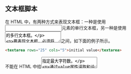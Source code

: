 ## 文本框脚本

在 HTML 中，有两种方式来表现文本框：一种是使用<input>元素的单行文本框，另一种是使用<textarea>的多行文本框。

要表现文本框，必须将<input>元素的 type 特性设置为"text"。而通过设置 size 特性，可以指定文本框中能够显示的字符数。通过 value 特性，可以设置文本框的初始值，而 maxlength 特性则用于指定文本框可以接受的最大字符数。如果要创建一个文本框，让它能够显示 25 个字符，但输入不能超过 50 个字符，可以使用以下代码：

```html
<input type="text" size="25" maxlength="50" value="initial value">
```

<textarea>元素则始终会呈现为一个多行文本框。要指定文本框的大小，可以使用 rows
和 cols 特性。其中， rows 特性指定的是文本框的字符行数，而 cols 特性指定的是文本框的字符列数（类似于<inpu>元素的 size 特性）。与<input>元素不同， <textarea>的初始值必须要放在<textarea>和</textarea>之间，如下面的例子所示。

```html
<textarea rows="25" cols="5">initial value</textarea>
```

不能在 HTML 中给<textarea>指定最大字符数。

通过value属性读取和设置文本框的值，如下面的例子所示：

```js
var textbox = document.forms[0].elements["textbox1"];
alert(textbox.value);
textbox.value = "Some new value";
```

> 不要使用 setAttribute()设置<input>元素的 value 特性，

### 选择文本

select()方法，用于选择文本框中的所有文本。在调用 select()方法时，大多数浏览器（Opera 除外）都会将焦点设置到文本框中。这个方法不接受数，可以在任何时候被调用。

在文本框获得焦点时选择其所有文本:

```js
EventUtil.addHandler(textbox, "focus", function(event){
	event = EventUtil.getEvent(event);
	var target = EventUtil.getTarget(event);
	target.select();
});
```

1. 选择（select）事件

   与 select()方法对应的，是一个 select 事件。

   * 在选择了文本框中的文本时，（IE9+释放鼠标触发，IE8-选择即触发）就会触发 select事件。
   * 在调用 select()方法时也会触发 select 事件。

2. 取得选择的文本

   HTML5给select 事件添加两个属性： selectionStart 和 selectionEnd。这两个属性中保存的是基于 0 的数值，表示所选择文本的范围（即文本选区开头和结尾的偏移量）。

   IE8 及更早的版本中有一个 document.selection 对象，其中保存着用户在整个文档范围内选择的文本信息；

   ```js
   function getSelectedText(textbox){
       if (typeof textbox.selectionStart == "number"){
           return textbox.value.substring(textbox.selectionStart,
           textbox.selectionEnd);
       } else if (document.selection){
       	return document.selection.createRange().text;
       }
   }
   ```

3. 选择部分文本

   HTML5 也 为 选 择 文 本 框 中 的 部 分 文 本 提 供 了 解 决 方 案 ， 即 最 早 由 Firefox 引 入 的setSelectionRange()方法。现在除select()方法之外，所有文本框都有一个setSelectionRange()方法。这个方法接收两个参数：要选择的第一个字符的索引和要选择的最后一个字符之后的字符的索引

   ```js
   textbox.value = "Hello world!"
   //选择所有文本
   textbox.setSelectionRange(0, textbox.value.length); //"Hello world!"
   //选择前 3 个字符
   textbox.setSelectionRange(0, 3); //"Hel"
   //选择第 4 到第 6 个字符
   textbox.setSelectionRange(4, 7); //"o w"
   ```

   IE8 及更早版本支持使用范围（第 12 章讨论过）选择部分文本。

   （待选择学习）

### 过滤输入

####1.屏蔽字符

响应向文本框中插入字符操作的是 keypress 事件。因此，可以通过阻止这个事件的默
认行为来屏蔽此类字符。

想屏蔽特定的字符，则需要检测 keypress 事件对应的字符编码，然后再决定如何响应

```js
EventUtil.addHandler(textbox, "keypress", function(event){
    event = EventUtil.getEvent(event);
    var target = EventUtil.getTarget(event);
    var charCode = EventUtil.getCharCode(event);
    if (!/\d/.test(String.fromCharCode(charCode)) && charCode > 9 && !event.ctrlKey){
    	EventUtil.preventDefault(event);
    }
});
```

####2.操作剪切板

* beforecopy：在发生复制操作前触发。
* copy：在发生复制操作时触发。
* beforecut：在发生剪切操作前触发。
* cut：在发生剪切操作时触发。
* beforepaste：在发生粘贴操作前触发。
* paste：在发生粘贴操作时触发。

beforecopy、 beforecut 和 beforepaste 事件 chrome,safari,firefox 只会在显示针对文本框的上下文菜单的情况下触发。IE则会在触发copy，cut和paste事件之前先行触发

 copy、 cut 和 paste 事件，只要是在上下文菜单中选择了相应选项，或者使用了相应的键盘组合键，所有浏览器都会触发它们。

只有取消 copy、 cut 和 paste 事件，才能阻止相应操作发生。

访问剪切板中的数据：***clipboardData*** 对象：

 IE 中，这个对象是 window 对象的属性；而在 Firefox 4+、 Safari 和 Chrome 中，这个对象是相应 event 对象的属性。但是，在 Firefox、Safari 和 Chorme 中，只有在处理剪贴板事件期间 clipboardData 对象才有效，这是为了防止对剪贴板的未授权访问；在 IE 中，则可以随时访问 clipboardData 对象。为了确保跨浏览器兼容性，最好只在发生剪贴板事件期间使用这个对象。

 clipboardData 对象有三个方法：***getData()、setData()和 clearData()***。

getData()用于从剪贴板中取得数据，它接受一个参数，即要取得的数据的格式。在 IE 中，有两种数据格式： "text"和"URL"。在 Firefox、 Safari 和 Chrome 中，这个参数是一种 MIME 类型；不过，可以用"text"代表"text/plain"。

setData()方法的第一个参数也是数据类型，第二个参数是要放在剪贴板中的文本。对于
第一个参数， IE 照样支持"text"和"URL"，而 Safari 和 Chrome 仍然只支持 MIME 类型。但是，与getData()方法不同的是， Safari 和 Chrome 的 setData()方法不能识别"text"类型。这两个浏览器在成功将文本放到剪贴板中后，都会返回 true；否则，返回 false。

```js
var EventUtil = {
//省略的代码
    getClipboardText: function(event){
        var clipboardData = (event.clipboardData || window.clipboardData);
        return clipboardData.getData("text");
    },
    //省略的代码
    setClipboardText: function(event, value){
        if (event.clipboardData){
            return event.clipboardData.setData("text/plain", value);
        } else if (window.clipboardData){
            return window.clipboardData.setData("text", value);
        }
    },
//省略的代码
};
```

在需要确保粘贴到文本框中的文本中包含某些字符，或者符合某种格式要求时，能够访问剪贴板是非常有用的。

```js
EventUtil.addHandler(textbox, "paste", function(event){
    event = EventUtil.getEvent(event);
    var text = EventUtil.getClipboardText(event);
    if (!/^\d*$/.test(text)){
    	EventUtil.preventDefault(event);
    }
});
```

### 自动切换焦点

使用 JavaScript 可以从多个方面增强表单字段的易用性。其中，最常见的一种方式就是在用户填写完当前字段时，自动将焦点切换到下一个字段。

```js
(function(){
    function tabForward(event){
        event = EventUtil.getEvent(event);
        var target = EventUtil.getTarget(event);
        if (target.value.length == target.maxLength){
            var form = target.form;
            for (var i=0, len=form.elements.length; i < len; i++) {
                if (form.elements[i] == target) {
                    if (form.elements[i+1]){
                    	form.elements[i+1].focus();
                    }
                    return;
                }
            }
        }
    }
    var textbox1 = document.getElementById("txtTel1");
    var textbox2 = document.getElementById("txtTel2");
    var textbox3 = document.getElementById("txtTel3");
    EventUtil.addHandler(textbox1, "keyup", tabForward);
    EventUtil.addHandler(textbox2, "keyup", tabForward);
    EventUtil.addHandler(textbox3, "keyup", tabForward);
})();
```

### HTML5 约束验证API

为了在将表单提交到服务器之前验证数据，HTML5 新增了一些功能。有了这些功能，即便 JavaScript被禁用或者由于种种原因未能加载，也可以确保基本的验证。换句话说，浏览器自己会根据标记中的规则执行验证，然后自己显示适当的错误消息（完全不用 JavaScript 插手）。

#### 1.必填字段

第一种情况是在表单字段中指定了 required 属性，如下面的例子所示：
```<input type="text" name="username" required>```

任何标注有 required 的字段，在提交表单时都不能空着。这个属性适用于<input>、 <textarea>和<select>字段（Opera 11 及之前版本还不支持<select>的 required 属性）。在 JavaScript 中，通过对应的 required 属性，可以检查某个表单字段是否为必填字段。

```js
var isUsernameRequired = document.forms[0].elements["username"].required;
//测试浏览器是否支持 required 属性。
var isRequiredSupported = "required" in document.createElement("input");
```

对于空着的必填字段，不同浏览器有不同的处理方式。 Firefox 4 和 Opera 11 会阻止表单提交并在相应字段下方弹出帮助框，而 Safari（5 之前）和 Chrome（9 之前）则什么也不做，而且也不阻止表单提交

#### 2.其他输入类型

HTML5 为<input>元素的 type 属性又增加了几个值。这些新的类型不仅能反映数据类型的信息，而且还能提供一些默认的验证功能。其中， "email"和"url"是两个得到支持最多的类型，各浏览器也都为它们增加了定制的验证机制。

```html
<input type="email" name ="email">
<input type="url" name="homepage">
```

不支持它们的旧版本浏览器会自动将未知的值设置为"text"，而支持的浏览器则会返回正确的值。

#### 3.数值范围

除了"email"和"url"， HTML5 还定义了另外几个输入元素。这几个元素都要求填写某种基于数字的值： "number"、 "range"、 "datetime"、 "datetime-local"、 "date"、 "month"、 "week"，还有"time"。

对所有这些数值类型的输入元素，可以指定 min 属性（最小的可能值）、 max 属性（最大的可能值）和 step 属性（从 min 到 max 的两个刻度间的差值）。例如，想让用户只能输入 0 到 100 的值，而且这个值必须是 5 的倍数，可以这样写代码：

```html
<input type="number" min="0" max="100" step="5" name="count">
```

 stepUp()和 stepDown()，接收一个可选的参数：要在当前值基础上加上或减去的数值。（默认是加或减 1。）暂未被浏览器支持

```js
input.stepUp(); //加 1
input.stepUp(5); //加 5
input.stepDown(); //减 1
input.stepDown(10); //减 10
```

#### 4.输入模式

HTML5 为文本字段新增了 pattern 属性。这个属性的值是一个正则表达式，用于匹配文本框中的值。例如，如果只想允许在文本字段中输入数值，可以像下面的代码一样应用约束：

```html
<input type="text" pattern="\d+" name="count">
```

注意，模式的开头和末尾不用加^和$符号（假定已经有了）。这两个符号表示输入的值必须从头到尾都与模式匹配。

#### 5.检测有效性

使用 checkValidity()方法可以检测表单中的某个字段是否有效。所有表单字段都有个方法，如果字段的值有效，这个方法返回 true，否则返回 false。字段的值是否有效的判断依据是本节前面介绍过的那些约束。换句话说，必填字段中如果没有值就是无效的，而字段中的值与 pattern 属性不匹配也是无效的。

```js
if (document.forms[0].elements[0].checkValidity()){
//字段有效，继续
} else {
//字段无效
}
```

要检测整个表单是否有效，可以在表单自身调用 checkValidity()方法。如果所有表单字段都有效，这个方法返回 true；即使有一个字段无效，这个方法也会返回 false。

```js
if(document.forms[0].checkValidity()){
//表单有效，继续
} else {
//表单无效
}
```

 validity 属性则会告诉你为什么字段有效或无效。这个对象中包含一系列属性，每个属性会返回一个布尔值。

* customError ：如果设置了 setCustomValidity()，则为 true，否则返回 false。
* patternMismatch：如果值与指定的 pattern 属性不匹配，返回 true。
* rangeOverflow：如果值比 max 值大，返回 true。
* rangeUnderflow：如果值比 min 值小，返回 true。
* stepMisMatch：如果 min 和 max 之间的步长值不合理，返回 true。
* tooLong：如果值的长度超过了 maxlength 属性指定的长度，返回 true。有的浏览器（如 Firefox 4）会自动约束字符数量，因此这个值可能永远都返回 false。


* typeMismatch：如果值不是"mail"或"url"要求的格式，返回 true。
* valid：如果这里的其他属性都是 false，返回 true。 checkValidity()也要求相同的值。
* valueMissing：如果标注为 required 的字段中没有值，返回 true。

#### 6.禁用验证

通过设置 novalidate 属性，可以告诉表单不进行验证。

```html
<form method="post" action="signup.php" novalidate>
<!--这里插入表单元素-->
</form>
```

在 JavaScript 中使用 noValidate 属性可以取得或设置这个值，如果这个属性存在，值为 true，
如果不存在，值为 false。
```document.forms[0].noValidate = true; //禁用验证```

如果一个表单中有多个提交按钮，为了指定点击某个提交按钮不必验证表单，可以在相应的按钮上添加 formnovalidate 属性。

```html
<form method="post" action="foo.php">
    <!--这里插入表单元素-->
    <input type="submit" value="Regular Submit">
    <input type="submit" formnovalidate name="btnNoValidate"
    value="Non-validating Submit">
</form>
```

```js
//使用 JavaScript 也可以设置这个属性。
//禁用验证
document.forms[0].elements["btnNoValidate"].formNoValidate = true;
```













